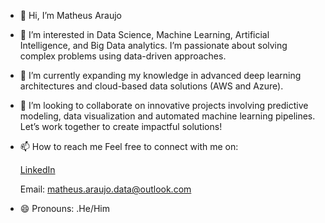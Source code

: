 - 👋 Hi, I’m Matheus Araujo
- 👀 I’m interested in Data Science, Machine Learning, Artificial Intelligence, and Big Data analytics. I’m passionate about solving complex problems using data-driven approaches.
- 🌱 I’m currently expanding my knowledge in advanced deep learning architectures and cloud-based data solutions (AWS and Azure).
- 💞️ I’m looking to collaborate on innovative projects involving predictive modeling, data visualization and automated machine learning pipelines. Let’s work together to create impactful solutions!
- 📫 How to reach me 
      Feel free to connect with me on:
  
  [LinkedIn](https://www.linkedin.com/in/matheus-p-araujo/)  

  Email: matheus.araujo.data@outlook.com
  
- 😄 Pronouns: .He/Him

